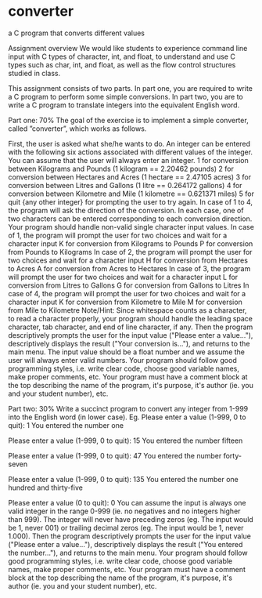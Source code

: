 # converter
a C program that converts different values

Assignment overview
We would like students to experience command line input with C types of character, int, and float, to understand and use C types such as char, int, and float, as well as the flow control structures studied in class.

This assignment consists of two parts.
In part one, you are required to write a C program to perform some simple conversions.
In part two, you are to write a C program to translate integers into the equivalent English word.

Part one: 70%
The goal of the exercise is to implement a simple converter, called ”converter”, which works
as follows.

First, the user is asked what she/he wants to do. An integer can be entered with the following six actions associated with different values of the integer. You can assume that the user will always enter an integer.
1 for conversion between Kilograms and Pounds (1 kilogram == 2.20462 pounds)
2 for conversion between Hectares and Acres (1 hectare == 2.47105 acres)
3 for conversion between Litres and Gallons (1 litre == 0.264172 gallons)
4 for conversion between Kilometre and Mile (1 kilometre == 0.621371 miles)
5 for quit
{any other integer} for prompting the user to try again.
In case of 1 to 4, the program will ask the direction of the conversion. In each case, one of two characters can be entered corresponding to each conversion direction. Your program should handle non-valid single character input values.
In case of 1, the program will prompt the user for two choices and wait for a character input
K for conversion from Kilograms to Pounds
P for conversion from Pounds to Kilograms
In case of 2, the program will prompt the user for two choices and wait for a character input
H for conversion from Hectares to Acres
A for conversion from Acres to Hectares
In case of 3, the program will prompt the user for two choices and wait for a character input
L for conversion from Litres to Gallons
G for conversion from Gallons to Litres
In case of 4, the program will prompt the user for two choices and wait for a character input
K for conversion from Kilometre to Mile
M for conversion from Mile to Kilometre
Note/Hint: Since whitespace counts as a character, to read a character properly, your program should handle the leading space character, tab character, and end of line character, if any.
Then the program descriptively prompts the user for the input value ("Please enter a value..."), descriptively displays the result ("Your conversion is..."), and returns to the main menu. The input value should be a float number and we assume the user will always enter valid numbers.
Your program should follow good programming styles, i.e. write clear code, choose good variable names, make proper comments, etc. Your program must have a comment block at the top describing the name of the program, it's purpose, it's author (ie. you and your student number), etc.

Part two: 30%
Write a succinct program to convert any integer from 1-999 into the English word (in lower case). Eg.
Please enter a value (1-999, 0 to quit): 1
You entered the number one

Please enter a value (1-999, 0 to quit): 15
You entered the number fifteen

Please enter a value (1-999, 0 to quit): 47
You entered the number forty-seven

Please enter a value (1-999, 0 to quit): 135
You entered the number one hundred and thirty-five

Please enter a value (0 to quit): 0
You can assume the input is always one valid integer in the range 0-999 (ie. no negatives and no integers higher than 999). The integer will never have preceding zeros (eg. The input would be 1, never 001) or trailing decimal zeros (eg. The input would be 1, never 1.000).
Then the program descriptively prompts the user for the input value ("Please enter a value..."), descriptively displays the result ("You entered the number..."), and returns to the main menu.
Your program should follow good programming styles, i.e. write clear code, choose good variable names, make proper comments, etc. Your program must have a comment block at the top describing the name of the program, it's purpose, it's author (ie. you and your student number), etc.

